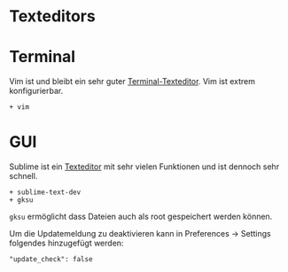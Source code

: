 # Texteditors

# Terminal

Vim ist und bleibt ein sehr guter [Terminal-Texteditor](https://wiki.archlinux.org/index.php/List_of_applications#Console_19). Vim ist extrem konfigurierbar.

    + vim

# GUI

Sublime ist ein [Texteditor](https://wiki.archlinux.org/index.php/List_of_applications#Graphical_19) mit sehr vielen Funktionen und ist dennoch sehr schnell.

    + sublime-text-dev
    + gksu

`gksu` ermöglicht dass Dateien auch als root gespeichert werden können.

Um die Updatemeldung zu deaktivieren kann in Preferences -> Settings
folgendes hinzugefügt werden:

    "update_check": false